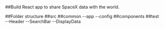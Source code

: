 ##Build React app to share SpaceX data with the world.

 ##Folder structure
  ##src
   ##common
      --app
      --config
   ##components
    ##test
     --Header
     --SearchBar
     --DisplayData


     